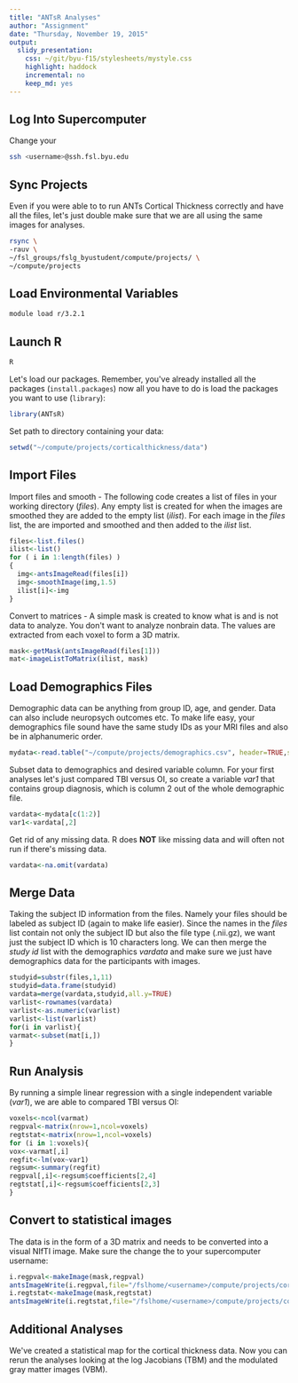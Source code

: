 ```yaml
---
title: "ANTsR Analyses"
author: "Assignment"
date: "Thursday, November 19, 2015"
output:
  slidy_presentation:
    css: ~/git/byu-f15/stylesheets/mystyle.css
    highlight: haddock
    incremental: no
    keep_md: yes
---
```


## Log Into Supercomputer

Change your <username>

```bash
ssh <username>@ssh.fsl.byu.edu
```

##  Sync Projects

Even if you were able to to run ANTs Cortical Thickness correctly and have all the files, let's just double make sure that we are all using the same images for analyses.

```bash
rsync \
-rauv \
~/fsl_groups/fslg_byustudent/compute/projects/ \
~/compute/projects
```

## Load Environmental Variables

```bash
module load r/3.2.1
```

## Launch R

```R
R
```

Let's load our packages. Remember, you've already installed all the packages (`install.packages`) now all you have to do is load the packages you want to use (`library`):

```R
library(ANTsR)
```

Set path to directory containing your data:

```R
setwd("~/compute/projects/corticalthickness/data")
```

## Import Files

Import files and smooth - The following code creates a list of files in your working directory (*files*). Any empty list is created for when the images are smoothed they are added to the empty list (*ilist*). For each image in the *files* list, the are imported and smoothed and then added to the *ilist* list. 

```R
files<-list.files()
ilist<-list()
for ( i in 1:length(files) )
{
  img<-antsImageRead(files[i])
  img<-smoothImage(img,1.5)
  ilist[i]<-img
}
```

Convert to matrices - A simple mask is created to know what is and is not data to analyze. You don't want to analyze nonbrain data. The values are extracted from each voxel to form a 3D matrix.

```R
mask<-getMask(antsImageRead(files[1]))
mat<-imageListToMatrix(ilist, mask)
```

## Load Demographics Files

Demographic data can be anything from group ID, age, and gender. Data can also include neuropsych outcomes etc. To make life easy, your demographics file sound have the same study IDs as your MRI files and also be in alphanumeric order.

```R
mydata<-read.table("~/compute/projects/demographics.csv", header=TRUE,sep=",")
```

Subset data to demographics and desired variable column. For your first analyses let's just compared TBI versus OI, so create a variable *var1* that contains group diagnosis, which is column 2 out of the whole demographic file.

```R
vardata<-mydata[c(1:2)]
var1<-vardata[,2]
```

Get rid of any missing data. R does **NOT** like missing data and will often not run if there's missing data.

```R
vardata<-na.omit(vardata)
```

## Merge Data

Taking the subject ID information from the files. Namely your files should be labeled as subject ID (again to make life easier). Since the names in the *files* list contain not only the subject ID but also the file type (.nii.gz), we want just the subject ID which is 10 characters long. We can then merge the *study id* list with the demographics *vardata* and make sure we just have demographics data for the participants with images. 

```R
studyid=substr(files,1,11)
studyid=data.frame(studyid)
vardata=merge(vardata,studyid,all.y=TRUE)
varlist<-rownames(vardata)
varlist<-as.numeric(varlist)
varlist<-list(varlist)
for(i in varlist){
varmat<-subset(mat[i,])
}
```

## Run Analysis

By running a simple linear regression with a single independent variable (*var1*), we are able to compared TBI versus OI:

```R
voxels<-ncol(varmat)
regpval<-matrix(nrow=1,ncol=voxels)
regtstat<-matrix(nrow=1,ncol=voxels)
for (i in 1:voxels){
vox<-varmat[,i]
regfit<-lm(vox~var1)
regsum<-summary(regfit)
regpval[,i]<-regsum$coefficients[2,4]
regtstat[,i]<-regsum$coefficients[2,3]
}
```

## Convert to statistical images

The data is in the form of a 3D matrix and needs to be converted into a visual NIfTI image. Make sure the change the <username> to your supercomputer username:

```R
i.regpval<-makeImage(mask,regpval)
antsImageWrite(i.regpval,file="/fslhome/<username>/compute/projects/corticalthickness/regpval.nii.gz")
i.regtstat<-makeImage(mask,regtstat)
antsImageWrite(i.regtstat,file="/fslhome/<username>/compute/projects/corticalthickness/regtstat.nii.gz")
```

## Additional Analyses

We've created a statistical map for the cortical thickness data. Now you can rerun the analyses looking at the log Jacobians (TBM) and the modulated gray matter images (VBM).

